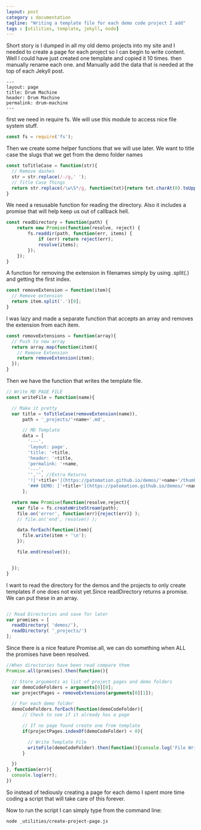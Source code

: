 ```yaml
---
layout: post
category : documentation
tagline: "Writing a template file for each demo code project I add"
tags : [utilities, template, jekyll, node]
---
```




Short story is I dumped in all my old demo projects into my site and I needed to create a page for each project so I can begin to write content. Well I could have just created one template and copied it 10 times. then manually rename each one. and Manually add the data that is needed at the top of each Jekyll post.
```Jekyll
---
layout: page
title: Drum Machine
header: Drum Machine
permalink: drum-machine
---
```

first we need in require fs. We will use this module to access nice file system stuff.

```Javascript
const fs = require('fs');
```

Then we create some helper functions that we will use later.
We want to title case the slugs that we get from the demo folder names

```Javascript
const toTitleCase = function(str){
  // Remove dashes
  str = str.replace(/-/g,' ');
  // Title Case Things
  return str.replace(/\w\S*/g, function(txt){return txt.charAt(0).toUpperCase() + txt.substr(1).toLowerCase();});
}
```

We need a resusable function for reading the directory. Also it includes a promise that will help keep us out of callback hell.
```Javascript
const readDirectory = function(path) {
    return new Promise(function(resolve, reject) {
        fs.readdir(path, function(err, items) {
            if (err) return reject(err);
            resolve(items);
        });
    });
}
```

A function for removing the extension in filenames simply by using .split(.) and getting the first index.
```Javascript
const removeExtension = function(item){
  // Remove extension
  return item.split('.')[0];
}
```

I was lazy and made a separate function that accepts an array and removes the extension from each item.
```Javascript
const removeExtensions = function(array){
  // Push to new array
  return array.map(function(item){
    // Remove Extension
    return removeExtension(item);
  });
}
```

Then we have the function that writes the template file.
```Javascript
// Write MD PAGE FILE
const writeFile = function(name){

  // Make it pretty
  var title = toTitleCase(removeExtension(name)),
      path = '_projects/'+name+'.md',

      // MD Template
      data = [
        '---',
        'layout: page',
        'title: '+title,
        'header: '+title,
        'permalink: '+name,
        '---',
        '','', //Extra Returns
        '!['+title+'](https://patomation.github.io/demos/'+name+'/thumbnail.png "'+title+'")', //IMAGE
        '### DEMO: ['+title+'](https://patomation.github.io/demos/'+name+')' //LINK
      ];

  return new Promise(function(resolve,reject){
    var file = fs.createWriteStream(path);
    file.on('error', function(err){reject(err)} );
    // file.on('end', resolve() );

    data.forEach(function(item){
      file.write(item + '\n');
    });

    file.end(resolve());


  });
}
```
I want to read the directory for the demos and the projects to only create templates if one does not exist yet.Since readDirectory returns a promise. We can put these in an array.
```Javascript

// Read Directories and save for later
var promises = [
  readDirectory( 'demos/'),
  readDirectory( '_projects/')
];
```
Since there is a nice feature Promise.all, we can do something when ALL the promises have been resolved.
```Javascript
//When directories have been read compare them
Promise.all(promises).then(function(){

  // Store arguments as list of project pages and demo folders
  var demoCodeFolders = arguments[0][0];
  var projectPages = removeExtensions(arguments[0][1]);

  // For each demo folder
  demoCodeFolders.forEach(function(demoCodeFolder){
      // Check to see if it already has a page

      // If no page found create one from template
      if(projectPages.indexOf(demoCodeFolder) < 0){

        // Write Template File
        writeFile(demoCodeFolder).then(function(){console.log('File Write Complete');});
      }

  })
}, function(err){
  console.log(err);
})

```

So instead of tediously creating a page for each demo I spent more time coding a script that will take care of this forever.


Now to run the script I can simply type from the command line:
```bash
node _utilities/create-project-page.js
```
